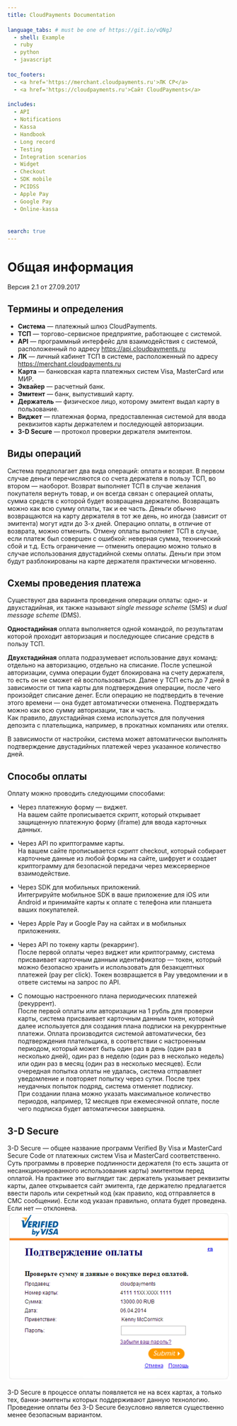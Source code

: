 ```yaml
---
title: CloudPayments Documentation

language_tabs: # must be one of https://git.io/vQNgJ
  - shell: Example
  - ruby
  - python
  - javascript

toc_footers:
  - <a href='https://merchant.cloudpayments.ru'>ЛК CP</a>
  - <a href='https://cloudpayments.ru'>Сайт CloudPayments</a>

includes:
  - API
  - Notifications
  - Kassa
  - Handbook
  - Long record
  - Testing
  - Integration scenarios
  - Widget
  - Checkout
  - SDK mobile
  - PCIDSS
  - Apple Pay
  - Google Pay
  - Online-kassa


search: true
---
```


#  Общая информация

Версия 2.1 от 27.09.2017

## Термины и определения

* **Система** — платежный шлюз CloudPayments.  
* **ТСП** — торгово-сервисное предприятие, работающее с системой.  
* **API** — программный интерфейс для взаимодействия с системой, расположенный по адресу https://api.cloudpayments.ru  
* **ЛК** — личный кабинет ТСП в системе, расположенный по адресу https://merchant.cloudpayments.ru  
* **Карта** — банковская карта платежных систем Visa, MasterCard или МИР.  
* **Эквайер** — расчетный банк.  
* **Эмитент** — банк, выпустивший карту.  
* **Держатель** — физическое лицо, которому эмитент выдал карту в пользование.  
* **Виджет** — платежная форма, предоставленная системой для ввода реквизитов карты держателем и последующей авторизации.  
* **3-D Secure** — протокол проверки держателя эмитентом.  

## Виды операций

Система предполагает два вида операций: оплата и возврат. В первом случае деньги перечисляются со счета держателя в пользу ТСП, во втором — наоборот. Возврат выполняет ТСП в случае желания покупателя вернуть товар, и он всегда связан с операцией оплаты, сумма средств с которой будет возвращена держателю. Возвращать можно как всю сумму оплаты, так и ее часть. Деньги обычно возвращаются на карту держателя в тот же день, но иногда (зависит от эмитента) могут идти до 3-х дней.
Операцию оплаты, в отличие от возврата, можно отменить. Отмену оплаты выполняет ТСП в случае, если платеж был совершен с ошибкой: неверная сумма, технический сбой и т.д. Есть ограничение — отменить операцию можно только в случае использования двустадийной схемы оплаты. Деньги при этом будут разблокированы на карте держателя практически мгновенно.

## Схемы проведения платежа
Существуют два варианта проведения операции оплаты: одно- и двухстадийная, их также называют *single message scheme* (SMS) и *dual message scheme* (DMS).  
 
**Одностадийная** оплата выполняется одной командой, по результатам которой проходит авторизация и последующее списание средств в пользу ТСП.  
 
**Двухстадийная** оплата подразумевает использование двух команд: отдельно на авторизацию, отдельно на списание. После успешной авторизации, сумма операции будет блокирована на счету держателя, то есть он не сможет ей воспользоваться. Далее у ТСП есть до 7 дней в зависимости от типа карты для подтверждения операции, после чего произойдет списание денег. Если операцию не подтвердить в течение этого времени — она будет автоматически отменена. Подтверждать можно как всю сумму авторизации, так и часть.  
Как правило, двухстадийная схема используется для получения депозита с плательщика, например, в прокатных компаниях или отелях.

В зависимости от настройки, система может автоматически выполнять подтверждение двустадийных платежей через указанное количество дней.

## Способы оплаты

Оплату можно проводить следующими способами:

* Через платежную форму — виджет.
	<br>На вашем сайте прописывается скрипт, который открывает защищенную платежную форму (iframe) для ввода карточных данных.

* Через API по криптограмме карты.
    <br>На вашем сайте прописывается скрипт checkout, который собирает карточные данные из любой формы на сайте, шифрует и создает криптограмму для безопасной передачи через межсерверное взаимодействие.

* Через SDK для мобильных приложений.
    <br>Интегрируйте мобильное SDK в ваше приложение для iOS или Android и принимайте карты к оплате с телефона или планшета ваших покупателей.

* Через Apple Pay и Google Pay на сайтах и в мобильных приложениях.

* Через API по токену карты (рекарринг).
    <br>После первой оплаты через виджет или криптограмму, система присваивает карточным данным идентификатор — токен, который можно безопасно хранить и использовать для безакцептных платежей (pay per click). Токен возвращается в Pay уведомлении и в ответе системы на запрос по API.

* С помощью настроенного плана периодических платежей (рекуррент).
   <br>После первой оплаты или авторизации на 1 рубль для проверки карты, система присваивает карточным данным токен, который далее используется для создания плана подписки на рекуррентные платежи. Оплата производится системой автоматически, без подтверждения плательщика, в соответствии с настроенным периодом, который может быть один раз в день (один раз в несколько дней), один раз в неделю (один раз в несколько недель) или один раз в месяц (один раз в несколько месяцев). Если очередная попытка оплаты не удалась, система отправляет уведомление и повторяет попытку через сутки. После трех неудачных попыток подряд, система отменяет подписку.
   <br>При создании плана можно указать максимальное количество периодов, например, 12 месяцев при ежемесячной оплате, после чего подписка будет автоматически завершена. 

## 3-D Secure

3-D Secure — общее название программ Verified By Visa и MasterCard Secure Code от платежных систем Visa и MasterCard соответственно. Суть программы в проверке подлинности держателя (то есть защита от несанкционированного использования карты) эмитентом перед оплатой. На практике это выглядит так: держатель указывает реквизиты карты, далее открывается сайт эмитента, где держателю предлагается ввести пароль или секретный код (как правило, код отправляется в СМС сообщении). Если код указан правильно, оплата будет проведена. Если нет — отклонена.  
![3ds-demo](images/3ds-demo.png)

3-D Secure в процессе оплаты появляется не на всех картах, а только тех, банки-эмитенты которых поддерживают данную технологию. Проведение оплаты без 3-D Secure безусловно является существенно менее безопасным вариантом.




